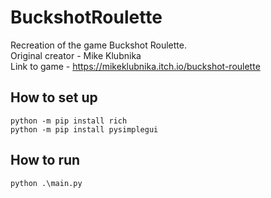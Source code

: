 # BuckshotRoulette
Recreation of the game Buckshot Roulette.<br>
Original creator - Mike Klubnika<br>
Link to game - https://mikeklubnika.itch.io/buckshot-roulette<br>

## How to set up
`python -m pip install rich`<br>
`python -m pip install pysimplegui`

## How to run
`python .\main.py`
